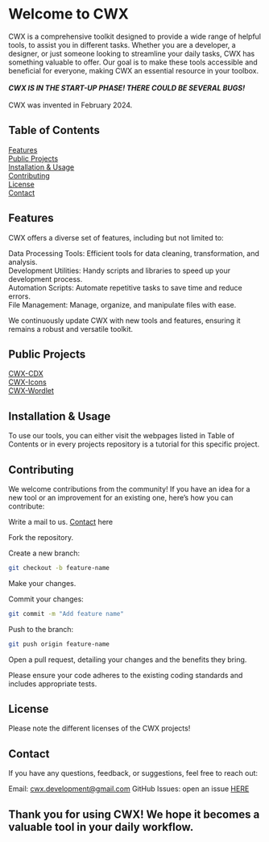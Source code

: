<h1>Welcome to CWX</h1>
CWX is a comprehensive toolkit designed to provide a wide range of helpful tools, to assist you in different tasks. Whether you are a developer, a designer, or just someone looking to streamline your daily tasks, CWX has something valuable to offer. Our goal is to make these tools accessible and beneficial for everyone, making CWX an essential resource in your toolbox.
</br></br>
<b><em>CWX IS IN THE START-UP PHASE! THERE COULD BE SEVERAL BUGS!</em></b>
</br></br>
CWX was invented in February 2024.

## Table of Contents
[Features](#features)</br>
[Public Projects](#public-projects)</br>
[Installation & Usage](#installation--usage)</br>
[Contributing](#contributing)</br>
[License](#license)</br>
[Contact](#contact)</br>

## Features
CWX offers a diverse set of features, including but not limited to:

Data Processing Tools: Efficient tools for data cleaning, transformation, and analysis.</br>
Development Utilities: Handy scripts and libraries to speed up your development process.</br>
Automation Scripts: Automate repetitive tasks to save time and reduce errors.</br>
File Management: Manage, organize, and manipulate files with ease.</br>

We continuously update CWX with new tools and features, ensuring it remains a robust and versatile toolkit.
## Public Projects
[CWX-CDX](https://github.com/thuner2007/cdx)</br>
[CWX-Icons](https://github.com/thuner2007/cwx_icons)</br>
[CWX-Wordlet](https://colinwalker.ch)

## Installation & Usage
To use our tools, you can either visit the webpages listed in Table of Contents or in every projects repository is a tutorial for this specific project.

## Contributing
We welcome contributions from the community! If you have an idea for a new tool or an improvement for an existing one, here’s how you can contribute:

Write a mail to us. [Contact](#contact) here

Fork the repository.

Create a new branch:

```sh
git checkout -b feature-name
```
Make your changes.

Commit your changes:
```sh
git commit -m "Add feature name"
```

Push to the branch:
```sh
git push origin feature-name
```

Open a pull request, detailing your changes and the benefits they bring.

Please ensure your code adheres to the existing coding standards and includes appropriate tests.

## License
Please note the different licenses of the CWX projects!

## Contact
If you have any questions, feedback, or suggestions, feel free to reach out:

Email: cwx.development@gmail.com
GitHub Issues: open an issue [HERE](https://github.com/thuner2007/cwx-main/issues/new)

<h2>Thank you for using CWX! We hope it becomes a valuable tool in your daily workflow.</h2>
